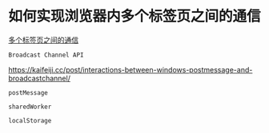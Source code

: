 # 如何实现浏览器内多个标签页之间的通信

[多个标签页之间的通信](https://juejin.cn/post/7087933110678978573)

`Broadcast Channel API`

https://kaifeiji.cc/post/interactions-between-windows-postmessage-and-broadcastchannel/

`postMessage`

`sharedWorker`

`localStorage`
